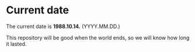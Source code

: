 # Current date

The current date is **1988.10.14.** (YYYY.MM.DD.)

This repository will be good when the world ends, so we will know how long it lasted.
